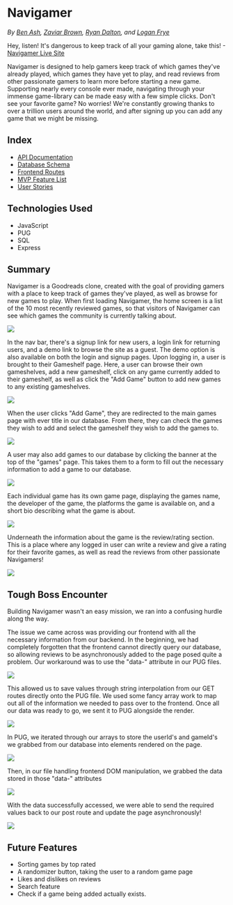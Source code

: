 # Navigamer
*By  [Ben Ash](https://github.com/composerben), [Zaviar Brown](https://github.com/ZaviarBrown), [Ryan Dalton](https://github.com/DaltonR121), and [Logan Frye](https://github.com/Loganfrye714)*

Hey, listen! It's dangerous to keep track of all your gaming alone, take this! - [Navigamer Live Site](https://aa-navigamer.herokuapp.com/)

Navigamer is designed to help gamers keep track of which games they've already played, which games they have yet to play, and read reviews from other passionate gamers to learn more before starting a new game. Supporting nearly every console ever made, navigating through your immense game-library can be made easy with a few simple clicks. Don't see your favorite game? No worries! We're constantly growing thanks to over a trillion users around the world, and after signing up you can add any game that we might be missing. 

## Index
* [API Documentation](https://github.com/composerben/navigamer/wiki/API-Documentation)
* [Database Schema](https://github.com/composerben/navigamer/wiki/Database-Schema)
* [Frontend Routes](https://github.com/composerben/navigamer/wiki/Frontend-Routes)
* [MVP Feature List](https://github.com/composerben/navigamer/wiki/MVP-Feature-List)
* [User Stories](https://github.com/composerben/navigamer/wiki/User-Stories)

## Technologies Used
* JavaScript
* PUG
* SQL
* Express

## Summary
Navigamer is a Goodreads clone, created with the goal of providing gamers with a place to keep track of games they've played, as well as browse for new games to play. 
When first loading Navigamer, the home screen is a list of the 10 most recently reviewed games, so that visitors of Navigamer can see which games the community is currently talking about.

![](assets/NvGmr1.jpg)

In the nav bar, there's a signup link for new users, a login link for returning users, and a demo link to browse the site as a guest. The demo option is also available on both the login and signup pages.
Upon logging in, a user is brought to their Gameshelf page. Here, a user can browse their own gameshelves, add a new gameshelf, click on any game currently added to their gameshelf, as well as click the "Add Game" button to add new games to any existing gameshelves.

![](assets/NvGmr2.jpg)

When the user clicks "Add Game", they are redirected to the main games page with ever title in our database. From there, they can check the games they wish to add and select the gameshelf they wish to add the games to.

![](assets/NvGmr3.jpg)

A user may also add games to our database by clicking the banner at the top of the "games" page. This takes them to a form to fill out the necessary information to add a game to our database.

![](assets/NvGmr11.jpg)

Each individual game has its own game page, displaying the games name, the developer of the game, the platforms the game is available on, and a short bio describing what the game is about.

![](assets/NvGmr4.jpg)

Underneath the information about the game is the review/rating section. This is a place where any logged in user can write a review and give a rating for their favorite games, as well as read the reviews from other passionate Navigamers!

![](assets/NvGmr5.jpg)

## Tough Boss Encounter
Building Navigamer wasn't an easy mission, we ran into a confusing hurdle along the way.

The issue we came across was providing our frontend with all the necessary information from our backend. In the beginning, we had completely forgotten that the frontend cannot directly query our database, so allowing reviews to be asynchronously added to the page posed quite a problem. Our workaround was to use the "data-" attribute in our PUG files. 

![](assets/NvGmr10.jpg)

This allowed us to save values through string interpolation from our GET routes directly onto the PUG file. We used some fancy array work to map out all of the information we needed to pass over to the frontend. Once all our data was ready to go, we sent it to PUG alongside the render.

![](assets/NvGmr7.jpg)

In PUG, we iterated through our arrays to store the userId's and gameId's we grabbed from our database into elements rendered on the page. 

![](assets/NvGmr6.jpg)

Then, in our file handling frontend DOM manipulation, we grabbed the data stored in those "data-" attributes

![](assets/NvGmr8.jpg)

With the data successfully accessed, we were able to send the required values back to our post route and update the page asynchronously!

![](assets/NvGmr9.jpg)

## Future Features
* Sorting games by top rated
* A randomizer button, taking the user to a random game page
* Likes and dislikes on reviews
* Search feature
* Check if a game being added actually exists.
